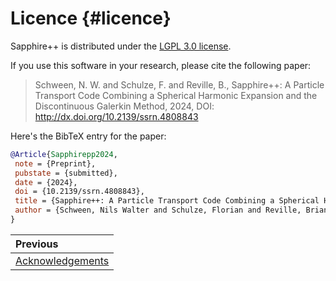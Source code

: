 # Licence {#licence}

Sapphire++ is distributed under the [LGPL 3.0 license](https://github.com/sapphirepp/sapphirepp/blob/main/LICENSE).

If you use this software in your research, please cite the following paper:

> Schween, N. W. and Schulze, F. and Reville, B., Sapphire++: A Particle Transport Code Combining a Spherical Harmonic Expansion and the Discontinuous Galerkin Method, 2024, DOI: http://dx.doi.org/10.2139/ssrn.4808843

Here's the BibTeX entry for the paper:

```bibtex
@Article{Sapphirepp2024,
 note = {Preprint},
 pubstate = {submitted},
 date = {2024},
 doi = {10.2139/ssrn.4808843},
 title = {Sapphire++: A Particle Transport Code Combining a Spherical Harmonic Expansion and the Discontinuous {Galerkin} Method},
 author = {Schween, Nils Walter and Schulze, Florian and Reville, Brian}
}
```

<div class="section_buttons">

| Previous                              |
|:--------------------------------------|
| [Acknowledgements](#acknowledgements) |

</div>

